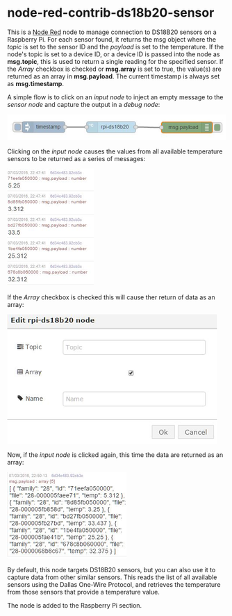 # node-red-contrib-ds18b20-sensor
This is a [Node Red](http://nodered.org/) node to manage connection to DS18B20 sensors on a Raspberry Pi. For each sensor found, it returns the msg object where the *topic* is set to the sensor ID and the *payload* is set to the temperature. If the node's topic is set to a device ID, or a device ID is passed into the node as **msg.topic**, this is used to return a single reading for the specified sensor. If the *Array* checkbox is checked or **msg.array** is set to true, the value(s) are returned as an array in **msg.payload**. The current timestamp is always set as **msg.timestamp**.

A simple flow is to click on an *input node* to inject an empty message to the *sensor node* and capture the output in a *debug node*:

![Image of Node-RED flow](https://github.com/bpmurray/node-red-contrib-ds18b20-sensor/blob/master/flow1.jpg)

Clicking on the *input node* causes the values from all available temperature sensors to be returned as a series of messages:

![Image of message list](https://github.com/bpmurray/node-red-contrib-ds18b20-sensor/blob/master/data1.jpg)

If the *Array* checkbox is checked this will cause ther return of data as an array:

![Image of Edit dialog](https://github.com/bpmurray/node-red-contrib-ds18b20-sensor/blob/master/dialog1.jpg)

Now, if the *input node* is clicked again, this time the data are returned as an array:

![Image of message array](https://github.com/bpmurray/node-red-contrib-ds18b20-sensor/blob/master/data2.jpg)


By default, this node targets DS18B20 sensors, but you can also use it to capture data from other similar sensors. This reads the list of all available sensors using the Dallas One-Wire Protocol, and retrieves the temperature from those sensors that provide a temperature value.

The node is added to the Raspberry Pi section.
